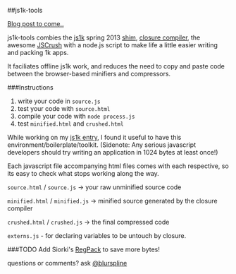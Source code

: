 ##js1k-tools

[Blog post to come..](http://www.lab4games.net/zz85/blog)

js1k-tools combies the [js1k](http://http://js1k.com/) spring 2013 [shim](http://js1k.com/2013-spring/rules), [closure compiler](https://developers.google.com/closure/compiler/), the awesome [JSCrush](http://www.iteral.com/jscrush/) with a node.js script to make life a little easier writing and packing 1k apps.

It faciliates offline js1k work, and reduces the need to copy and paste code between the browser-based minifiers and compressors.

###Instructions

1. write your code in `source.js`
2. test your code with `source.html`
3. compile your code with `node process.js`
4. test `minified.html` and `crushed.html`

While working on my [js1k entry](http://js1k.com/2013-spring/demo/1542), I found it useful to have this environment/boilerplate/toolkit. (Sidenote: Any serious javascript developers should try writing an application in 1024 bytes at least once!)

Each javascript file accompanying html files comes with each respective, so its easy to check what stops working along the way.

`source.html` / `source.js` -> your raw unminified source code

`minified.html` / `minified.js` -> minified source generated by the closure compiler

`crushed.html` / `crushed.js` -> the final compressed code

`externs.js` - for declaring variables to be untouch by closure.

###TODO
Add Siorki's [RegPack](https://github.com/Siorki/RegPack) to save more bytes!

questions or comments? ask [@blurspline](http://twitter.com/blurspline)